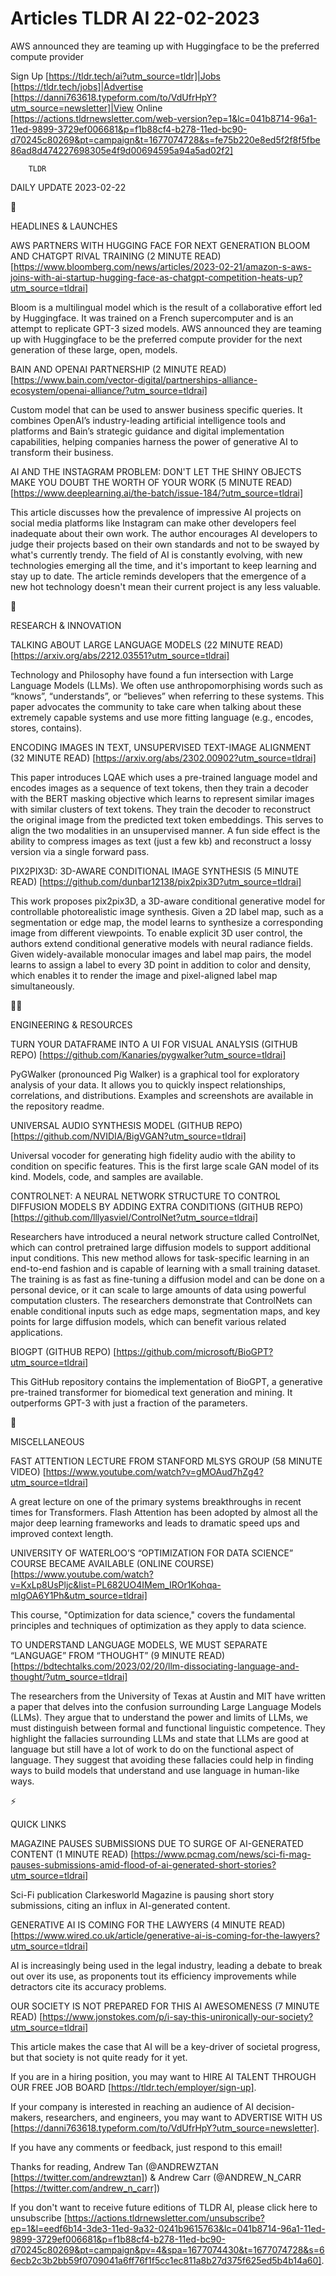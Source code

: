 # Articles TLDR AI 22-02-2023

AWS announced they are teaming up with Huggingface to be the preferred
compute provider  

Sign Up [https://tldr.tech/ai?utm_source=tldr]|Jobs
[https://tldr.tech/jobs]|Advertise
[https://danni763618.typeform.com/to/VdUfrHpY?utm_source=newsletter]|View
Online
[https://actions.tldrnewsletter.com/web-version?ep=1&lc=041b8714-96a1-11ed-9899-3729ef006681&p=f1b88cf4-b278-11ed-bc90-d70245c80269&pt=campaign&t=1677074728&s=fe75b220e8ed5f2f8f5fbe86ad8d474227698305e4f9d00694595a94a5ad02f2]


		TLDR 

DAILY UPDATE 2023-02-22

🚀 

HEADLINES & LAUNCHES

AWS PARTNERS WITH HUGGING FACE FOR NEXT GENERATION BLOOM AND CHATGPT
RIVAL TRAINING (2 MINUTE READ)
[https://www.bloomberg.com/news/articles/2023-02-21/amazon-s-aws-joins-with-ai-startup-hugging-face-as-chatgpt-competition-heats-up?utm_source=tldrai]


Bloom is a multilingual model which is the result of a collaborative
effort led by Huggingface. It was trained on a French supercomputer
and is an attempt to replicate GPT-3 sized models. AWS announced they
are teaming up with Huggingface to be the preferred compute provider
for the next generation of these large, open, models. 

BAIN AND OPENAI PARTNERSHIP (2 MINUTE READ)
[https://www.bain.com/vector-digital/partnerships-alliance-ecosystem/openai-alliance/?utm_source=tldrai]


Custom model that can be used to answer business specific queries. It
combines OpenAI’s industry-leading artificial intelligence tools and
platforms and Bain’s strategic guidance and digital implementation
capabilities, helping companies harness the power of generative AI to
transform their business. 

AI AND THE INSTAGRAM PROBLEM: DON'T LET THE SHINY OBJECTS MAKE YOU
DOUBT THE WORTH OF YOUR WORK (5 MINUTE READ)
[https://www.deeplearning.ai/the-batch/issue-184/?utm_source=tldrai] 

This article discusses how the prevalence of impressive AI projects on
social media platforms like Instagram can make other developers feel
inadequate about their own work. The author encourages AI developers
to judge their projects based on their own standards and not to be
swayed by what's currently trendy. The field of AI is constantly
evolving, with new technologies emerging all the time, and it's
important to keep learning and stay up to date. The article reminds
developers that the emergence of a new hot technology doesn't mean
their current project is any less valuable. 

🧠 

RESEARCH & INNOVATION

TALKING ABOUT LARGE LANGUAGE MODELS (22 MINUTE READ)
[https://arxiv.org/abs/2212.03551?utm_source=tldrai] 

Technology and Philosophy have found a fun intersection with Large
Language Models (LLMs). We often use anthropomorphising words such as
“knows”, “understands”, or “believes” when referring to
these systems. This paper advocates the community to take care when
talking about these extremely capable systems and use more fitting
language (e.g., encodes, stores, contains). 

ENCODING IMAGES IN TEXT, UNSUPERVISED TEXT-IMAGE ALIGNMENT (32 MINUTE
READ) [https://arxiv.org/abs/2302.00902?utm_source=tldrai] 

This paper introduces LQAE which uses a pre-trained language model and
encodes images as a sequence of text tokens, then they train a decoder
with the BERT masking objective which learns to represent similar
images with similar clusters of text tokens. They train the decoder to
reconstruct the original image from the predicted text token
embeddings. This serves to align the two modalities in an unsupervised
manner. A fun side effect is the ability to compress images as text
(just a few kb) and reconstruct a lossy version via a single forward
pass. 

PIX2PIX3D: 3D-AWARE CONDITIONAL IMAGE SYNTHESIS (5 MINUTE READ)
[https://github.com/dunbar12138/pix2pix3D?utm_source=tldrai] 

This work proposes pix2pix3D, a 3D-aware conditional generative model
for controllable photorealistic image synthesis. Given a 2D label map,
such as a segmentation or edge map, the model learns to synthesize a
corresponding image from different viewpoints. To enable explicit 3D
user control, the authors extend conditional generative models with
neural radiance fields. Given widely-available monocular images and
label map pairs, the model learns to assign a label to every 3D point
in addition to color and density, which enables it to render the image
and pixel-aligned label map simultaneously. 

🧑‍💻 

ENGINEERING & RESOURCES

TURN YOUR DATAFRAME INTO A UI FOR VISUAL ANALYSIS (GITHUB REPO)
[https://github.com/Kanaries/pygwalker?utm_source=tldrai] 

PyGWalker (pronounced Pig Walker) is a graphical tool for exploratory
analysis of your data. It allows you to quickly inspect relationships,
correlations, and distributions. Examples and screenshots are
available in the repository readme. 

UNIVERSAL AUDIO SYNTHESIS MODEL (GITHUB REPO)
[https://github.com/NVIDIA/BigVGAN?utm_source=tldrai] 

Universal vocoder for generating high fidelity audio with the ability
to condition on specific features. This is the first large scale GAN
model of its kind. Models, code, and samples are available. 

CONTROLNET: A NEURAL NETWORK STRUCTURE TO CONTROL DIFFUSION MODELS BY
ADDING EXTRA CONDITIONS (GITHUB REPO)
[https://github.com/lllyasviel/ControlNet?utm_source=tldrai] 

Researchers have introduced a neural network structure called
ControlNet, which can control pretrained large diffusion models to
support additional input conditions. This new method allows for
task-specific learning in an end-to-end fashion and is capable of
learning with a small training dataset. The training is as fast as
fine-tuning a diffusion model and can be done on a personal device, or
it can scale to large amounts of data using powerful computation
clusters. The researchers demonstrate that ControlNets can enable
conditional inputs such as edge maps, segmentation maps, and key
points for large diffusion models, which can benefit various related
applications. 

BIOGPT (GITHUB REPO)
[https://github.com/microsoft/BioGPT?utm_source=tldrai] 

This GitHub repository contains the implementation of BioGPT, a
generative pre-trained transformer for biomedical text generation and
mining. It outperforms GPT-3 with just a fraction of the parameters. 

🎁 

MISCELLANEOUS

FAST ATTENTION LECTURE FROM STANFORD MLSYS GROUP (58 MINUTE VIDEO)
[https://www.youtube.com/watch?v=gMOAud7hZg4?utm_source=tldrai] 

A great lecture on one of the primary systems breakthroughs in recent
times for Transformers. Flash Attention has been adopted by almost all
the major deep learning frameworks and leads to dramatic speed ups and
improved context length. 

UNIVERSITY OF WATERLOO’S “OPTIMIZATION FOR DATA SCIENCE” COURSE
BECAME AVAILABLE (ONLINE COURSE)
[https://www.youtube.com/watch?v=KxLp8UsPljc&list=PL682UO4IMem_IROr1Kohqa-mIgOA6Y1Ph&utm_source=tldrai]


This course, "Optimization for data science," covers the fundamental
principles and techniques of optimization as they apply to data
science. 

TO UNDERSTAND LANGUAGE MODELS, WE MUST SEPARATE “LANGUAGE” FROM
“THOUGHT” (9 MINUTE READ)
[https://bdtechtalks.com/2023/02/20/llm-dissociating-language-and-thought/?utm_source=tldrai]


The researchers from the University of Texas at Austin and MIT have
written a paper that delves into the confusion surrounding Large
Language Models (LLMs). They argue that to understand the power and
limits of LLMs, we must distinguish between formal and functional
linguistic competence. They highlight the fallacies surrounding LLMs
and state that LLMs are good at language but still have a lot of work
to do on the functional aspect of language. They suggest that avoiding
these fallacies could help in finding ways to build models that
understand and use language in human-like ways. 

⚡ 

QUICK LINKS

MAGAZINE PAUSES SUBMISSIONS DUE TO SURGE OF AI-GENERATED CONTENT (1
MINUTE READ)
[https://www.pcmag.com/news/sci-fi-mag-pauses-submissions-amid-flood-of-ai-generated-short-stories?utm_source=tldrai]


Sci-Fi publication Clarkesworld Magazine is pausing short story
submissions, citing an influx in AI-generated content. 

GENERATIVE AI IS COMING FOR THE LAWYERS (4 MINUTE READ)
[https://www.wired.co.uk/article/generative-ai-is-coming-for-the-lawyers?utm_source=tldrai]


AI is increasingly being used in the legal industry, leading a debate
to break out over its use, as proponents tout its efficiency
improvements while detractors cite its accuracy problems. 

OUR SOCIETY IS NOT PREPARED FOR THIS AI AWESOMENESS (7 MINUTE READ)
[https://www.jonstokes.com/p/i-say-this-unironically-our-society?utm_source=tldrai]


This article makes the case that AI will be a key-driver of societal
progress, but that society is not quite ready for it yet. 

If you are in a hiring position, you may want to HIRE AI TALENT
THROUGH OUR FREE JOB BOARD [https://tldr.tech/employer/sign-up]. 

If your company is interested in reaching an audience of AI
decision-makers, researchers, and engineers, you may want to ADVERTISE
WITH US
[https://danni763618.typeform.com/to/VdUfrHpY?utm_source=newsletter]. 

If you have any comments or feedback, just respond to this email! 

Thanks for reading, 
Andrew Tan (@ANDREWZTAN [https://twitter.com/andrewztan]) & Andrew
Carr (@ANDREW_N_CARR [https://twitter.com/andrew_n_carr]) 

If you don't want to receive future editions of TLDR AI, please click
here to unsubscribe
[https://actions.tldrnewsletter.com/unsubscribe?ep=1&l=eedf6b14-3de3-11ed-9a32-0241b9615763&lc=041b8714-96a1-11ed-9899-3729ef006681&p=f1b88cf4-b278-11ed-bc90-d70245c80269&pt=campaign&pv=4&spa=1677074430&t=1677074728&s=66ecb2c3b2bb59f0709041a6ff76f1f5cc1ec811a8b27d375f625ed5b4b14a60].


 